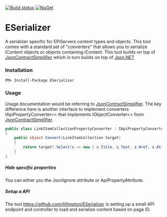 [![Build status](https://ci.appveyor.com/api/projects/status/qa0ut9qrbsa7k4wl?svg=true)](https://ci.appveyor.com/project/lillheaton/ESerializer)
[![NuGet](https://img.shields.io/nuget/v/ESerializer.svg)](https://www.nuget.org/packages/ESerializer/)

# ESerializer
A serializer specific for EPiServers content types and objects. This tool comes with a standard set of "converters" that allows you to serialize IContent objects or objects containing IContent.
This tool builds on top of [JsonContractSimplifier](https://github.com/lillheaton/JsonContractSimplifier) which in turn builds on top of [Json.NET](https://www.newtonsoft.com/json/)

### Installation
    PM> Install-Package ESerializer

### Usage
Usage documentation would be referring to [JsonContractSimplifier](https://github.com/lillheaton/JsonContractSimplifier). 
The key difference here is another interface to implement converters IApiPropertyConverter<> that implements IObjectConverter<> from [JsonContractSimplifier](https://github.com/lillheaton/JsonContractSimplifier).

```C#
public class LinkItemCollectionPropertyConverter : IApiPropertyConverter<LinkItemCollection>
{
    public object Convert(LinkItemCollection target)
    {
        return target?.Select(s => new { s.Title, s.Text, s.Href, s.Attributes, s.Target }).ToArray();
    }
}
```

##### Hide specific properties
You can either you the JsonIgnore attribute or ApiPropertyAttribute. 

##### Setup a API
The tool https://github.com/lillheaton/ESerializer is setting up a small API endpoint and controller to load and serialize content based on page ID.
